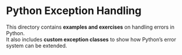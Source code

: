 # Python Exception Handling
This directory contains **examples and exercises** on handling errors in Python.  
It also includes **custom exception classes** to show how Python’s error system can be extended.
